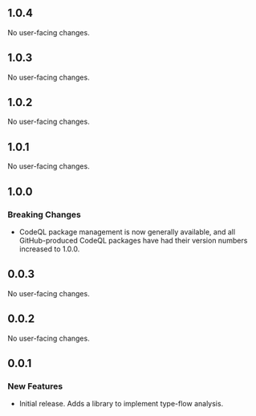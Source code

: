 ## 1.0.4

No user-facing changes.

## 1.0.3

No user-facing changes.

## 1.0.2

No user-facing changes.

## 1.0.1

No user-facing changes.

## 1.0.0

### Breaking Changes

* CodeQL package management is now generally available, and all GitHub-produced CodeQL packages have had their version numbers increased to 1.0.0.

## 0.0.3

No user-facing changes.

## 0.0.2

No user-facing changes.

## 0.0.1

### New Features

* Initial release. Adds a library to implement type-flow analysis.
